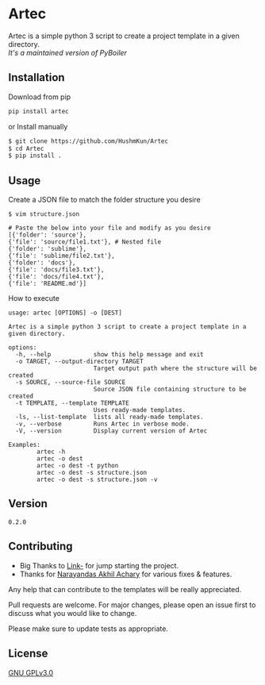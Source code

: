 # Artec

Artec is a simple python 3 script to create a project template in a given directory.<br>
_It's a maintained version of PyBoiler_

## Installation

Download from pip 

```bash
pip install artec
```

or Install manually
```bash
$ git clone https://github.com/HushmKun/Artec
$ cd Artec
$ pip install . 
```
## Usage
Create a JSON file to match the folder structure you desire
```
$ vim structure.json 
    
# Paste the below into your file and modify as you desire
[{'folder': 'source'}, 
{'file': 'source/file1.txt'}, # Nested file
{'folder': 'sublime'}, 
{'file': 'sublime/file2.txt'}, 
{'folder': 'docs'}, 
{'file': 'docs/file3.txt'}, 
{'file': 'docs/file4.txt'},
{'file': 'README.md'}]
```
 How to execute
```
usage: artec [OPTIONS] -o [DEST] 

Artec is a simple python 3 script to create a project template in a given directory.

options:
  -h, --help            show this help message and exit
  -o TARGET, --output-directory TARGET
                        Target output path where the structure will be created
  -s SOURCE, --source-file SOURCE
                        Source JSON file containing structure to be created
  -t TEMPLATE, --template TEMPLATE
                        Uses ready-made templates.
  -ls, --list-template  lists all ready-made templates.
  -v, --verbose         Runs Artec in verbose mode.
  -V, --version         Display current version of Artec

Examples:
        artec -h
        artec -o dest
        artec -o dest -t python
        artec -o dest -s structure.json
        artec -o dest -s structure.json -v

```
## Version

    0.2.0

## Contributing

* Big Thanks to [Link-](https://github.com/Link-) for jump starting the project.
* Thanks for [Narayandas Akhil Achary](https://github.com/0018akhil) for various fixes & features.

Any help that can contribute to the templates will be really appreciated.

Pull requests are welcome. For major changes, please open an issue first
to discuss what you would like to change.

Please make sure to update tests as appropriate.

## License

[GNU GPLv3.0](https://choosealicense.com/licenses/gpl-3.0/)
